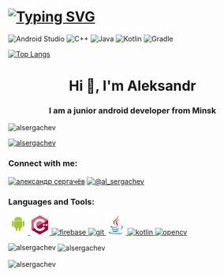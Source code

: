   # [![Typing SVG](https://readme-typing-svg.herokuapp.com?color=%23951BF7&size=30&duration=6000&center=true&vCenter=true&width=1100&lines=Hi+there%2C+I'm+Aleksandr+%F0%9F%91%8B)](https://git.io/typing-svg)
  
  
  ![Android Studio](https://img.shields.io/badge/Android%20Studio-3DDC84.svg?style=for-the-badge&logo=android-studio&logoColor=white)   ![C++](https://img.shields.io/badge/c++-%2300599C.svg?style=for-the-badge&logo=c%2B%2B&logoColor=white)   ![Java](https://img.shields.io/badge/java-%23ED8B00.svg?style=for-the-badge&logo=java&logoColor=white)   ![Kotlin](https://img.shields.io/badge/kotlin-%230095D5.svg?style=for-the-badge&logo=kotlin&logoColor=white)   ![Gradle](https://img.shields.io/badge/Gradle-02303A.svg?style=for-the-badge&logo=Gradle&logoColor=white)

<!--
**AlSergachev/AlSergachev** is a ✨ _special_ ✨ repository because its `README.md` (this file) appears on your GitHub profile.

Here are some ideas to get you started:

- 🔭 I’m currently working on ...
- 🌱 I’m currently learning ...
- 👯 I’m looking to collaborate on ...
- 🤔 I’m looking for help with ...
- 💬 Ask me about ...
- 📫 How to reach me: ...
- 😄 Pronouns: ...
- ⚡ Fun fact: ...
-->
[![Top Langs](https://github-readme-stats.vercel.app/api/top-langs/?username=AlSergachev&layout=compact)](https://github.com/anuraghazra/github-readme-stats)

<h1 align="center">Hi 👋, I'm Aleksandr</h1>
<h3 align="center">I am a junior android developer from Minsk</h3>

<p align="left"> <img src="https://komarev.com/ghpvc/?username=alsergachev&label=Profile%20views&color=0e75b6&style=flat" alt="alsergachev" /> </p>

<p align="left"> <a href="https://github.com/ryo-ma/github-profile-trophy"><img src="https://github-profile-trophy.vercel.app/?username=alsergachev" alt="alsergachev" /></a> </p>

<h3 align="left">Connect with me:</h3>
<p align="left">
<a href="https://linkedin.com/in/александр cергачёв" target="blank"><img align="center" src="https://raw.githubusercontent.com/rahuldkjain/github-profile-readme-generator/master/src/images/icons/Social/linked-in-alt.svg" alt="александр cергачёв" height="30" width="40" /></a>
<a href="https://instagram.com/@al_sergachev" target="blank"><img align="center" src="https://raw.githubusercontent.com/rahuldkjain/github-profile-readme-generator/master/src/images/icons/Social/instagram.svg" alt="@al_sergachev" height="30" width="40" /></a>
</p>

<h3 align="left">Languages and Tools:</h3>
<p align="left"> <a href="https://developer.android.com" target="_blank" rel="noreferrer"> <img src="https://raw.githubusercontent.com/devicons/devicon/master/icons/android/android-original-wordmark.svg" alt="android" width="40" height="40"/> </a> <a href="https://www.w3schools.com/cpp/" target="_blank" rel="noreferrer"> <img src="https://raw.githubusercontent.com/devicons/devicon/master/icons/cplusplus/cplusplus-original.svg" alt="cplusplus" width="40" height="40"/> </a> <a href="https://firebase.google.com/" target="_blank" rel="noreferrer"> <img src="https://www.vectorlogo.zone/logos/firebase/firebase-icon.svg" alt="firebase" width="40" height="40"/> </a> <a href="https://git-scm.com/" target="_blank" rel="noreferrer"> <img src="https://www.vectorlogo.zone/logos/git-scm/git-scm-icon.svg" alt="git" width="40" height="40"/> </a> <a href="https://www.java.com" target="_blank" rel="noreferrer"> <img src="https://raw.githubusercontent.com/devicons/devicon/master/icons/java/java-original.svg" alt="java" width="40" height="40"/> </a> <a href="https://kotlinlang.org" target="_blank" rel="noreferrer"> <img src="https://www.vectorlogo.zone/logos/kotlinlang/kotlinlang-icon.svg" alt="kotlin" width="40" height="40"/> </a> <a href="https://opencv.org/" target="_blank" rel="noreferrer"> <img src="https://www.vectorlogo.zone/logos/opencv/opencv-icon.svg" alt="opencv" width="40" height="40"/> </a> </p>

<p><img align="left" src="https://github-readme-stats.vercel.app/api/top-langs?username=alsergachev&show_icons=true&locale=en&layout=compact" alt="alsergachev" /></p>

<p>&nbsp;<img align="center" src="https://github-readme-stats.vercel.app/api?username=alsergachev&show_icons=true&locale=en" alt="alsergachev" /></p>

<p><img align="center" src="https://github-readme-streak-stats.herokuapp.com/?user=alsergachev&" alt="alsergachev" /></p>
